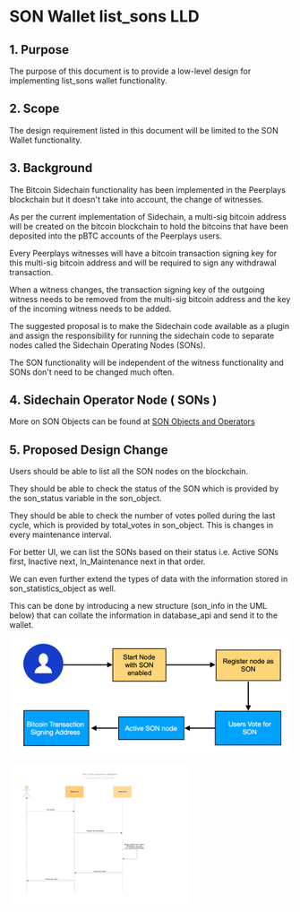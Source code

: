 # SON Wallet list\_sons LLD

## 1. Purpose

The purpose of this document is to provide a low-level design for implementing list\_sons wallet functionality.

## 2. Scope

The design requirement listed in this document will be limited to the SON Wallet functionality.

## 3. Background

The Bitcoin Sidechain functionality has been implemented in the Peerplays blockchain but it doesn't take into account, the change of witnesses.

As per the current implementation of Sidechain, a multi-sig bitcoin address will be created on the bitcoin blockchain to hold the bitcoins that have been deposited into the pBTC accounts of the Peerplays users.

Every Peerplays witnesses will have a bitcoin transaction signing key for this multi-sig bitcoin address and will be required to sign any withdrawal transaction.

When a witness changes, the transaction signing key of the outgoing witness needs to be removed from the multi-sig bitcoin address and the key of the incoming witness needs to be added.

The suggested proposal is to make the Sidechain code available as a plugin and assign the responsibility for running the sidechain code to separate nodes called the Sidechain Operating Nodes \(SONs\). 

The SON functionality will be independent of the witness functionality and SONs don't need to be changed much often.

## 4. Sidechain Operator Node \( SONs \)

More on SON Objects can be found at [SON Objects and Operators](https://peerplays.atlassian.net/wiki/spaces/PIX/pages/333971489/SON+Objects+and+Operators)

## 5. Proposed Design Change

Users should be able to list all the SON nodes on the blockchain.

They should be able to check the status of the SON which is provided by the son\_status variable in the son\_object.

They should be able to check the number of votes polled during the last cycle, which is provided by total\_votes in son\_object. This is changes in every maintenance interval.

For better UI, we can list the SONs based on their status i.e. Active SONs first, Inactive next, In\_Maintenance next in that order.

We can even further extend the types of data with the information stored in son\_statistics\_object as well.

This can be done by introducing a new structure \(son\_info in the UML below\) that can collate the information in database\_api and send it to the wallet.

![C:\195a8205e5b9b6e3d4d94451b7f42262](../../.gitbook/assets/0.png)

![C:\cc5ae9614fa3f8e7598b6293ef760de6](../../.gitbook/assets/1%20%285%29.png)

